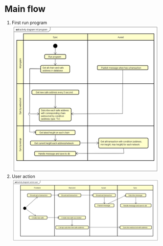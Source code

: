 # Main flow

1. First run program
![image](pics/activity-diagram-init-program.png)
2. User action
![image](pics/activity-diagramr-action-user.png)